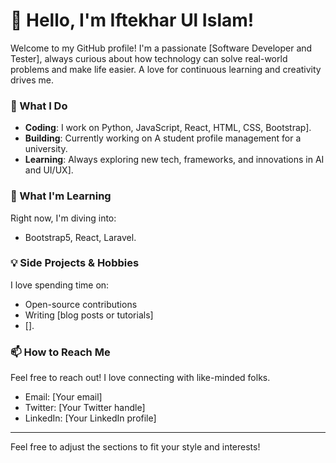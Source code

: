 # 👋 Hello, I'm Iftekhar Ul Islam!

Welcome to my GitHub profile! I'm a passionate [Software Developer and Tester], always curious about how technology can solve real-world problems and make life easier. A love for continuous learning and creativity drives me.

### 🚀 What I Do
- **Coding**: I work on Python, JavaScript, React, HTML, CSS, Bootstrap].
- **Building**: Currently working on A student profile management for a university.
- **Learning**: Always exploring new tech, frameworks, and innovations in AI and UI/UX].

### 🌱 What I'm Learning
Right now, I'm diving into:
- Bootstrap5, React, Laravel.

### 💡 Side Projects & Hobbies
I love spending time on:
- Open-source contributions
- Writing [blog posts or tutorials]
- [].

### 📫 How to Reach Me
Feel free to reach out! I love connecting with like-minded folks.
- Email: [Your email]
- Twitter: [Your Twitter handle]
- LinkedIn: [Your LinkedIn profile]

---

Feel free to adjust the sections to fit your style and interests!

